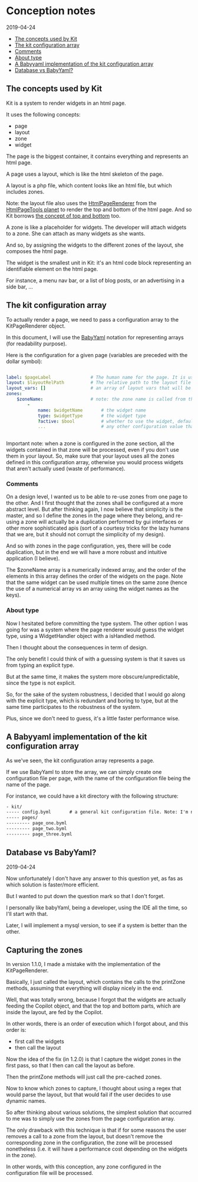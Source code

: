 Conception notes 
========
2019-04-24




* [The concepts used by Kit](#the-concepts-used-by-kit)
* [The kit configuration array](#the-kit-configuration-array)
 * [Comments](#comments)
 * [About type](#about-type)
* [A Babyyaml implementation of the kit configuration array](#a-babyyaml-implementation-of-the-kit-configuration-array)
* [Database vs BabyYaml?](#database-vs-babyyaml)

         
         
         

The concepts used by Kit
-------------

Kit is a system to render widgets in an html page.

It uses the following concepts:

- page
- layout
- zone
- widget



The page is the biggest container, it contains everything and represents an html page.

A page uses a layout, which is like the html skeleton of the page. 

A layout is a php file, which content looks like an html file, but which includes zones.


Note: the layout file also uses the [HtmlPageRenderer](https://github.com/lingtalfi/HtmlPageTools/blob/master/doc/api/Ling/HtmlPageTools/Renderer/HtmlPageRenderer.md) from the [HtmlPageTools planet](https://github.com/lingtalfi/HtmlPageTools) to
render the top and bottom of the html page. And so Kit borrows [the concept of top and bottom](https://github.com/lingtalfi/HtmlPageTools/blob/master/doc/api/Ling/HtmlPageTools/Renderer/HtmlPageRenderer.md#the-top-and-bottom-concept) too.


A zone is like a placeholder for widgets. The developer will attach widgets to a zone.
She can attach as many widgets as she wants.

And so, by assigning the widgets to the different zones of the layout, she composes the html page.


The widget is the smallest unit in Kit: it's an html code block representing an identifiable element on the html page.

For instance, a menu nav bar, or a list of blog posts, or an advertising in a side bar, ...


The kit configuration array
-------------

To actually render a page, we need to pass a configuration array to the KitPageRenderer object.

In this document, I will use the [BabyYaml](https://github.com/lingtalfi/BabyYaml) notation for representing arrays (for readability purpose).


Here is the configuration for a given page (variables are preceded with the dollar symbol):

```yaml

label: $pageLabel               # The human name for the page. It is used in error messages.                 
layout: $layoutRelPath          # The relative path to the layout file for this page. The path is relative to a root which shall be defined in the general configuration of kit. Generally, the app directory.
layout_vars: []                 # an array of layout vars that will be accessible to the layout (a layout might be configured to some degree by such variables, depending on the layout)
zones:
    $zoneName:                  # note: the zone name is called from the layout file 
        -   
            name: $widgetName       # the widget name
            type: $widgetType       # the widget type
            ?active: $bool          # whether to use the widget, defaults to true
            ...                     # any other configuration value that you want 
            
```


Important note: when a zone is configured in the zone section, all the widgets contained in that zone will be processed,
even if you don't use them in your layout. 
So, make sure that your layout uses all the zones defined in this configuration array, otherwise you would process widgets
that aren't actually used (waste of performance).



### Comments

On a design level, I wanted us to be able to re-use zones from one page to the other.
And I first thought that the zones shall be configured at a more abstract level.
But after thinking again, I now believe that simplicity is the master, and so I define the zones in the page where they
belong, and re-using a zone will actually be a duplication performed by gui interfaces or other more sophisticated 
apis (sort of a courtesy tricks for the lazy humans that we are, but it should not corrupt the simplicity of my design).

And so with zones in the page configuration, yes, there will be code duplication, but in the end we will have a more robust 
and intuitive application (I believe).

The $zoneName array is a numerically indexed array, and the order of the elements in this array defines the order of the widgets
on the page. Note that the same widget can be used multiple times on the same zone (hence the use of a numerical array vs an array using
the widget names as the keys).



### About type

Now I hesitated before committing the type system.
The other option I was going for was a system where the page renderer would guess the widget type, using a WidgetHandler object
with a isHandled method.

Then I thought about the consequences in term of design.

The only benefit I could think of with a guessing system is that it saves us from typing an explicit type.

But at the same time, it makes the system more obscure/unpredictable, since the type is not explicit.

So, for the sake of the system robustness, I decided that I would go along with the explicit type, which is redundant and boring
to type, but at the same time participates to the robustness of the system.

Plus, since we don't need to guess, it's a little faster performance wise. 






A Babyyaml implementation of the kit configuration array
--------------

As we've seen, the kit configuration array represents a page.

If we use BabyYaml to store the array, we can simply create one configuration file per page, with the name of the configuration
file being the name of the page.

For instance, we could have a kit directory with the following structure:

```txt
- kit/
----- config.byml       # a general kit configuration file. Note: I'm not sure about that, maybe we don't need it.
----- pages/
--------- page_one.byml
--------- page_two.byml
--------- page_three.byml
```




Database vs BabyYaml?
---------
2019-04-24


Now unfortunately I don't have any answer to this question yet, as fas as which solution is faster/more efficient.

But I wanted to put down the question mark so that I don't forget.

I personally like babyYaml, being a developer, using the IDE all the time, so I'll start with that.

Later, I will implement a mysql version, to see if a system is better than the other.

 
 




Capturing the zones
---------------
In version 1.1.0, I made a mistake with the implementation of the KitPageRenderer.

Basically, I just called the layout, which contains the calls to the printZone methods, 
assuming that everything will display nicely in the end.

Well, that was totally wrong, because I forgot that the widgets are actually feeding the Copilot object,
and that the top and bottom parts, which are inside the layout, are fed by the Copilot.

In other words, there is an order of execution which I forgot about, and this order is:

- first call the widgets
- then call the layout

Now the idea of the fix (in 1.2.0) is that I capture the widget zones in the first pass,
so that I then can call the layout as before. 

Then the printZone methods will just call the pre-cached zones.

Now to know which zones to capture, I thought about using a regex that would parse the layout, but that would fail
if the user decides to use dynamic names.

So after thinking about various solutions, the simplest solution that occurred to me was to simply use the zones 
from the page configuration array.

The only drawback with this technique is that if for some reasons the user removes a call to a zone from the layout,
but doesn't remove the corresponding zone in the configuration, the zone will be processed nonetheless (i.e. it will have 
a performance cost depending on the widgets in the zone).

In other words, with this conception, any zone configured in the configuration file will be processed.














